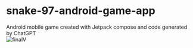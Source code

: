 # snake-97-android-game-app
Android mobile game created with Jetpack compose and code generated by ChatGPT </br>
![finalV](https://github.com/CarolinaChavezDavid/snake-97-android-game-app/assets/77591347/dc2e4c63-fb3f-4afe-aa3b-e5ebe1862d15)
